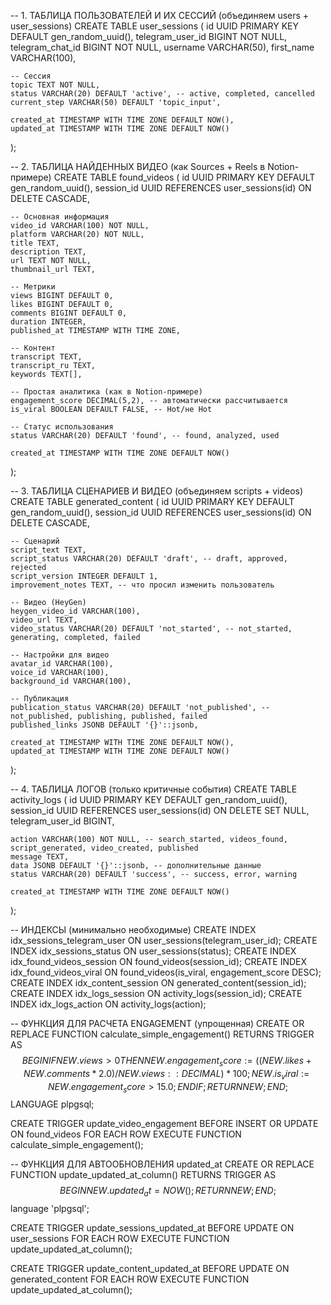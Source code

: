 -- 1. ТАБЛИЦА ПОЛЬЗОВАТЕЛЕЙ И ИХ СЕССИЙ (объединяем users + user_sessions)
CREATE TABLE user_sessions (
    id UUID PRIMARY KEY DEFAULT gen_random_uuid(),
    telegram_user_id BIGINT NOT NULL,
    telegram_chat_id BIGINT NOT NULL,
    username VARCHAR(50),
    first_name VARCHAR(100),
    
    -- Сессия
    topic TEXT NOT NULL,
    status VARCHAR(20) DEFAULT 'active', -- active, completed, cancelled
    current_step VARCHAR(50) DEFAULT 'topic_input',
    
    created_at TIMESTAMP WITH TIME ZONE DEFAULT NOW(),
    updated_at TIMESTAMP WITH TIME ZONE DEFAULT NOW()
);

-- 2. ТАБЛИЦА НАЙДЕННЫХ ВИДЕО (как Sources + Reels в Notion-примере)
CREATE TABLE found_videos (
    id UUID PRIMARY KEY DEFAULT gen_random_uuid(),
    session_id UUID REFERENCES user_sessions(id) ON DELETE CASCADE,
    
    -- Основная информация
    video_id VARCHAR(100) NOT NULL,
    platform VARCHAR(20) NOT NULL,
    title TEXT,
    description TEXT,
    url TEXT NOT NULL,
    thumbnail_url TEXT,
    
    -- Метрики
    views BIGINT DEFAULT 0,
    likes BIGINT DEFAULT 0,
    comments BIGINT DEFAULT 0,
    duration INTEGER,
    published_at TIMESTAMP WITH TIME ZONE,
    
    -- Контент
    transcript TEXT,
    transcript_ru TEXT,
    keywords TEXT[],
    
    -- Простая аналитика (как в Notion-примере)
    engagement_score DECIMAL(5,2), -- автоматически рассчитывается
    is_viral BOOLEAN DEFAULT FALSE, -- Hot/не Hot
    
    -- Статус использования
    status VARCHAR(20) DEFAULT 'found', -- found, analyzed, used
    
    created_at TIMESTAMP WITH TIME ZONE DEFAULT NOW()
);

-- 3. ТАБЛИЦА СЦЕНАРИЕВ И ВИДЕО (объединяем scripts + videos)
CREATE TABLE generated_content (
    id UUID PRIMARY KEY DEFAULT gen_random_uuid(),
    session_id UUID REFERENCES user_sessions(id) ON DELETE CASCADE,
    
    -- Сценарий
    script_text TEXT,
    script_status VARCHAR(20) DEFAULT 'draft', -- draft, approved, rejected
    script_version INTEGER DEFAULT 1,
    improvement_notes TEXT, -- что просил изменить пользователь
    
    -- Видео (HeyGen)
    heygen_video_id VARCHAR(100),
    video_url TEXT,
    video_status VARCHAR(20) DEFAULT 'not_started', -- not_started, generating, completed, failed
    
    -- Настройки для видео
    avatar_id VARCHAR(100),
    voice_id VARCHAR(100),
    background_id VARCHAR(100),
    
    -- Публикация
    publication_status VARCHAR(20) DEFAULT 'not_published', -- not_published, publishing, published, failed
    published_links JSONB DEFAULT '{}'::jsonb,
    
    created_at TIMESTAMP WITH TIME ZONE DEFAULT NOW(),
    updated_at TIMESTAMP WITH TIME ZONE DEFAULT NOW()
);

-- 4. ТАБЛИЦА ЛОГОВ (только критичные события)
CREATE TABLE activity_logs (
    id UUID PRIMARY KEY DEFAULT gen_random_uuid(),
    session_id UUID REFERENCES user_sessions(id) ON DELETE SET NULL,
    telegram_user_id BIGINT,
    
    action VARCHAR(100) NOT NULL, -- search_started, videos_found, script_generated, video_created, published
    message TEXT,
    data JSONB DEFAULT '{}'::jsonb, -- дополнительные данные
    status VARCHAR(20) DEFAULT 'success', -- success, error, warning
    
    created_at TIMESTAMP WITH TIME ZONE DEFAULT NOW()
);

-- ИНДЕКСЫ (минимально необходимые)
CREATE INDEX idx_sessions_telegram_user ON user_sessions(telegram_user_id);
CREATE INDEX idx_sessions_status ON user_sessions(status);
CREATE INDEX idx_found_videos_session ON found_videos(session_id);
CREATE INDEX idx_found_videos_viral ON found_videos(is_viral, engagement_score DESC);
CREATE INDEX idx_content_session ON generated_content(session_id);
CREATE INDEX idx_logs_session ON activity_logs(session_id);
CREATE INDEX idx_logs_action ON activity_logs(action);

-- ФУНКЦИЯ ДЛЯ РАСЧЕТА ENGAGEMENT (упрощенная)
CREATE OR REPLACE FUNCTION calculate_simple_engagement()
RETURNS TRIGGER AS $$
BEGIN
    IF NEW.views > 0 THEN
        NEW.engagement_score := ((NEW.likes + NEW.comments * 2.0) / NEW.views::DECIMAL) * 100;
        NEW.is_viral := NEW.engagement_score > 15.0;
    END IF;
    RETURN NEW;
END;
$$ LANGUAGE plpgsql;

CREATE TRIGGER update_video_engagement
    BEFORE INSERT OR UPDATE ON found_videos
    FOR EACH ROW EXECUTE FUNCTION calculate_simple_engagement();

-- ФУНКЦИЯ ДЛЯ АВТООБНОВЛЕНИЯ updated_at
CREATE OR REPLACE FUNCTION update_updated_at_column()
RETURNS TRIGGER AS $$
BEGIN
    NEW.updated_at = NOW();
    RETURN NEW;
END;
$$ language 'plpgsql';

CREATE TRIGGER update_sessions_updated_at 
    BEFORE UPDATE ON user_sessions 
    FOR EACH ROW EXECUTE FUNCTION update_updated_at_column();
    
CREATE TRIGGER update_content_updated_at 
    BEFORE UPDATE ON generated_content 
    FOR EACH ROW EXECUTE FUNCTION update_updated_at_column();